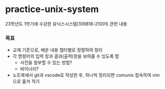 # practice-unix-system
23학년도 1학기에 수강한 유닉스시스템(109818-21001) 관련 내용

### 목표
* 교재 기준으로, 배운 내용 챕터별로 정렬하여 정리
* 각 명령어의 입력 창과 결과(출력)창을 보여줄 수 있도록 함
    * 사진을 첨부할 수 있는 방법?
    * 바이너리?
* 노트북에서 git과 vscode로 작성한 후, 하나씩 정리되면 comunix 접속하여 vim으로 옮겨 적기
